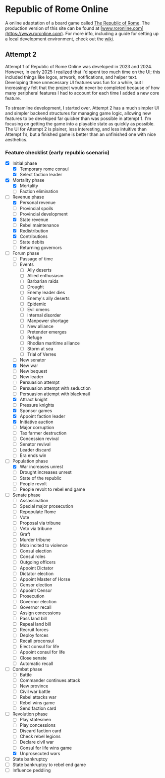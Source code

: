# Republic of Rome Online

A online adaptation of a board game called [The Republic of Rome](https://boardgamegeek.com/boardgame/1513/republic-rome). The production version of this site can be found at [www.roronline.com](https://www.roronline.com). For more info, including a guide for setting up a local development environment, check out the [wiki](https://github.com/iamlogand/republic-of-rome-online/wiki).

## Attempt 2

Attempt 1 of Republic of Rome Online was developed in 2023 and 2024. However, in early 2025 I realized that I'd spent too much time on the UI; this included things like logos, artwork, notifications, and helper text. Developing these unnecessary UI features was fun for a while, but I increasingly felt that the project would never be completed because of how many peripheral features I had to account for each time I added a new core feature.

To streamline development, I started over. Attempt 2 has a much simpler UI and simpler backend structures for managing game logic, allowing new features to be developed far quicker than was possible in attempt 1. I'm focusing on getting the game into a playable state as quickly as possible. The UI for Attempt 2 is plainer, less interesting, and less intuitive than Attempt 1’s, but a finished game is better than an unfinished one with nice aesthetics.

### Feature checklist (early republic scenario)

- [x] Initial phase
  - [x] Temporary rome consul
  - [x] Select faction leader
- [x] Mortality phase
  - [x] Mortality
  - [ ] Faction elimination
- [ ] Revenue phase
  - [x] Personal revenue
  - [ ] Provincial spoils
  - [ ] Provincial development
  - [x] State revenue
  - [ ] Rebel maintenance
  - [x] Redistribution
  - [x] Contributions
  - [ ] State debits
  - [ ] Returning governors
- [ ] Forum phase
  - [ ] Passage of time
  - [ ] Events
    - [ ] Ally deserts
    - [ ] Allied enthusiasm
    - [ ] Barbarian raids
    - [ ] Drought
    - [ ] Enemy leader dies
    - [ ] Enemy's ally deserts
    - [ ] Epidemic
    - [ ] Evil omens
    - [ ] Internal disorder
    - [ ] Manpower shortage
    - [ ] New alliance
    - [ ] Pretender emerges
    - [ ] Refuge
    - [ ] Rhodian maritime alliance
    - [ ] Storm at sea
    - [ ] Trial of Verres
  - [ ] New senator
  - [x] New war
  - [ ] New bequest
  - [ ] New leader
  - [ ] Persuasion attempt
  - [ ] Persuasion attempt with seduction
  - [ ] Persuasion attempt with blackmail
  - [x] Attract knight
  - [ ] Pressure knights
  - [x] Sponsor games
  - [x] Appoint faction leader
  - [x] Initiative auction
  - [ ] Major corruption
  - [ ] Tax farmer destruction
  - [ ] Concession revival
  - [ ] Senator revival
  - [ ] Leader discard
  - [ ] Era ends win
- [ ] Population phase
  - [x] War increases unrest
  - [ ] Drought increases unrest
  - [ ] State of the republic
  - [ ] People revolt
  - [ ] People revolt to rebel end game
- [ ] Senate phase
  - [ ] Assassination
  - [ ] Special major prosecution
  - [ ] Repopulate Rome
  - [ ] Vote
  - [ ] Proposal via tribune
  - [ ] Veto via tribune
  - [ ] Graft
  - [ ] Murder tribune
  - [ ] Mob incited to violence
  - [ ] Consul election
  - [ ] Consul roles
  - [ ] Outgoing officers
  - [ ] Appoint Dictator
  - [ ] Dictator election
  - [ ] Appoint Master of Horse
  - [ ] Censor election
  - [ ] Appoint Censor
  - [ ] Prosecution
  - [ ] Governor election
  - [ ] Governor recall
  - [ ] Assign concessions
  - [ ] Pass land bill
  - [ ] Repeal land bill
  - [ ] Recruit forces
  - [ ] Deploy forces
  - [ ] Recall proconsul
  - [ ] Elect consul for life
  - [ ] Appoint consul for life
  - [ ] Close senate
  - [ ] Automatic recall
- [ ] Combat phase
  - [ ] Battle
  - [ ] Commander continues attack
  - [ ] New province
  - [ ] Civil war battle
  - [ ] Rebel attacks war
  - [ ] Rebel wins game
  - [ ] Send faction card
- [ ] Revolution phase
  - [ ] Play statesmen
  - [ ] Play concessions
  - [ ] Discard faction card
  - [ ] Check rebel legions
  - [ ] Declare civil war
  - [ ] Consul for life wins game
  - [x] Unprosecuted wars
- [ ] State bankruptcy
- [ ] State bankruptcy to rebel end game
- [ ] Influence peddling
